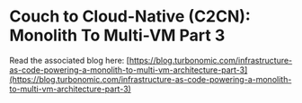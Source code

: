 # Couch to Cloud-Native (C2CN):  Monolith To Multi-VM Part 3

Read the associated blog here:  [https://blog.turbonomic.com/infrastructure-as-code-powering-a-monolith-to-multi-vm-architecture-part-3](https://blog.turbonomic.com/infrastructure-as-code-powering-a-monolith-to-multi-vm-architecture-part-3)